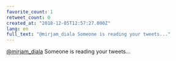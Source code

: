 ```yaml
---
favorite_count: 1
retweet_count: 0
created_at: "2018-12-05T12:57:27.000Z"
lang: en
full_text: "@mirjam_diala Someone is reading your tweets..."
---
```


[@mirjam_diala](https://twitter.com/mirjam_diala) Someone is reading your
tweets...
